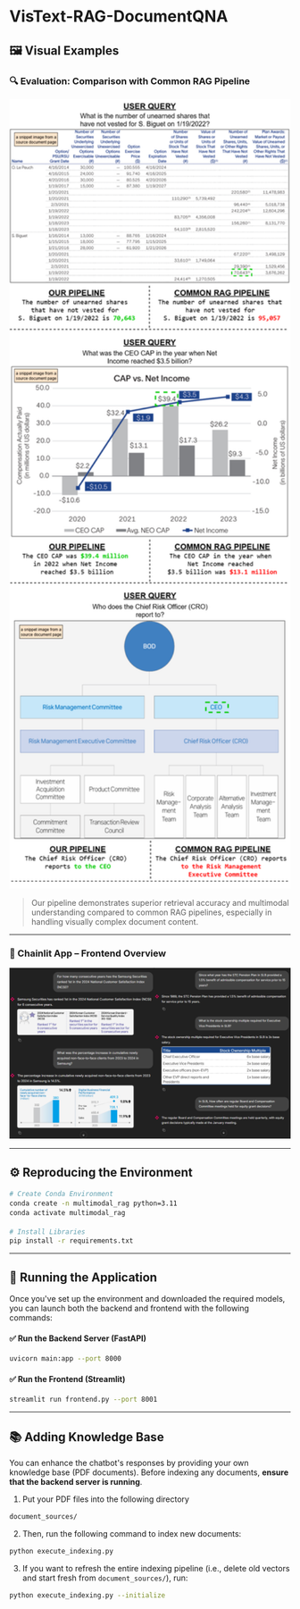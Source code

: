 # VisText-RAG-DocumentQNA

## 🖼️ Visual Examples

### 🔍 Evaluation: Comparison with Common RAG Pipeline
<p align="center">
  <img src="assets/comparison_result.png" alt="Evaluation Result" width="700"/>
</p>

> Our pipeline demonstrates superior retrieval accuracy and multimodal understanding compared to common RAG pipelines, especially in handling visually complex document content.

---

### 🎨 Chainlit App – Frontend Overview
<p align="center">
  <img src="assets/chainlit_frontend.png" alt="Streamlit UI" width="1000"/>
</p>

---

## ⚙️ Reproducing the Environment

```bash
# Create Conda Environment
conda create -n multimodal_rag python=3.11
conda activate multimodal_rag

# Install Libraries
pip install -r requirements.txt
```

---
## 🚀 Running the Application

Once you've set up the environment and downloaded the required models, you can launch both the backend and frontend with the following commands:

#### ✅ Run the Backend Server (FastAPI)
```bash
uvicorn main:app --port 8000 
```
#### ✅ Run the Frontend (Streamlit)
```bash
streamlit run frontend.py --port 8001
```

---
## 📚 Adding Knowledge Base
You can enhance the chatbot's responses by providing your own knowledge base (PDF documents).
Before indexing any documents, **ensure that the backend server is running**.                     
1. Put your PDF files into the following directory
```bash
document_sources/
```
2. Then, run the following command to index new documents:
```bash
python execute_indexing.py
```
3. If you want to refresh the entire indexing pipeline (i.e., delete old vectors and start fresh from `document_sources/`), run:
```bash
python execute_indexing.py --initialize
```
